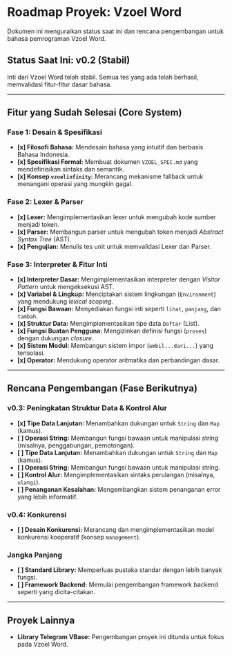 # Roadmap Proyek: Vzoel Word

Dokumen ini menguraikan status saat ini dan rencana pengembangan untuk bahasa pemrograman Vzoel Word.

## Status Saat Ini: v0.2 (Stabil)

Inti dari Vzoel Word telah stabil. Semua tes yang ada telah berhasil, memvalidasi fitur-fitur dasar bahasa.

---

## Fitur yang Sudah Selesai (Core System)

### Fase 1: Desain & Spesifikasi
- **[x] Filosofi Bahasa:** Mendesain bahasa yang intuitif dan berbasis Bahasa Indonesia.
- **[x] Spesifikasi Formal:** Membuat dokumen `VZOEL_SPEC.md` yang mendefinisikan sintaks dan semantik.
- **[x] Konsep `vzoelinfinity`:** Merancang mekanisme fallback untuk menangani operasi yang mungkin gagal.

### Fase 2: Lexer & Parser
- **[x] Lexer:** Mengimplementasikan lexer untuk mengubah kode sumber menjadi token.
- **[x] Parser:** Membangun parser untuk mengubah token menjadi *Abstract Syntax Tree* (AST).
- **[x] Pengujian:** Menulis tes unit untuk memvalidasi Lexer dan Parser.

### Fase 3: Interpreter & Fitur Inti
- **[x] Interpreter Dasar:** Mengimplementasikan interpreter dengan *Visitor Pattern* untuk mengeksekusi AST.
- **[x] Variabel & Lingkup:** Menciptakan sistem lingkungan (`Environment`) yang mendukung *lexical scoping*.
- **[x] Fungsi Bawaan:** Menyediakan fungsi inti seperti `lihat`, `panjang`, dan `tambah`.
- **[x] Struktur Data:** Mengimplementasikan tipe data `Daftar` (List).
- **[x] Fungsi Buatan Pengguna:** Mengizinkan definisi fungsi (`proses`) dengan dukungan *closure*.
- **[x] Sistem Modul:** Membangun sistem impor (`ambil...dari...`) yang terisolasi.
- **[x] Operator:** Mendukung operator aritmatika dan perbandingan dasar.

---

## Rencana Pengembangan (Fase Berikutnya)

### v0.3: Peningkatan Struktur Data & Kontrol Alur
- **[x] Tipe Data Lanjutan:** Menambahkan dukungan untuk `String` dan `Map` (kamus).
- **[ ] Operasi String:** Membangun fungsi bawaan untuk manipulasi string (misalnya, penggabungan, pemotongan).
- **[ ] Tipe Data Lanjutan:** Menambahkan dukungan untuk `String` dan `Map` (kamus).
- **[ ] Operasi String:** Membangun fungsi bawaan untuk manipulasi string.
- **[ ] Kontrol Alur:** Mengimplementasikan sintaks perulangan (misalnya, `ulangi`).
- **[ ] Penanganan Kesalahan:** Mengembangkan sistem penanganan error yang lebih informatif.

### v0.4: Konkurensi
- **[ ] Desain Konkurensi:** Merancang dan mengimplementasikan model konkurensi kooperatif (konsep `management`).

### Jangka Panjang
- **[ ] Standard Library:** Memperluas pustaka standar dengan lebih banyak fungsi.
- **[ ] Framework Backend:** Memulai pengembangan framework backend seperti yang dicita-citakan.

---

## Proyek Lainnya

- **Library Telegram VBase:** Pengembangan proyek ini ditunda untuk fokus pada Vzoel Word.
